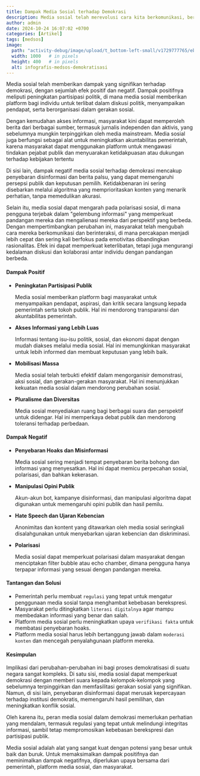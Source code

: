 ```yaml
---
title: Dampak Media Sosial terhadap Demokrasi
description: Media sosial telah merevolusi cara kita berkomunikasi, berinteraksi, dan mengakses informasi. Dampaknya terhadap demokrasi sangat signifikan, baik secara positif maupun negatif
author: admin
date: 2024-10-24 16:07:02 +0700
categories: [Artikel]
tags: [medsos]
image:
  path: "activity-debug/image/upload/t_bottom-left-small/v1729777765/ebnz9ym30lkntdsqczgp.jpg"
  width: 1000   # in pixels
  height: 400   # in pixels
  alt: infografis-medsos-demokratisasi
---
```


Media sosial telah memberikan dampak yang signifikan terhadap demokrasi, dengan sejumlah efek positif dan negatif. Dampak positifnya meliputi peningkatan partisipasi politik, di mana media sosial memberikan platform bagi individu untuk terlibat dalam diskusi politik, menyampaikan pendapat, serta berorganisasi dalam gerakan sosial. 

Dengan kemudahan akses informasi, masyarakat kini dapat memperoleh berita dari berbagai sumber, termasuk jurnalis independen dan aktivis, yang sebelumnya mungkin terpinggirkan oleh media mainstream. Media sosial juga berfungsi sebagai alat untuk meningkatkan akuntabilitas pemerintah, karena masyarakat dapat menggunakan platform untuk mengawasi tindakan pejabat publik dan menyuarakan ketidakpuasan atau dukungan terhadap kebijakan tertentu

Di sisi lain, dampak negatif media sosial terhadap demokrasi mencakup penyebaran disinformasi dan berita palsu, yang dapat memengaruhi persepsi publik dan keputusan pemilih. Ketidakbenaran ini sering disebarkan melalui algoritma yang memprioritaskan konten yang menarik perhatian, tanpa memedulikan akurasi. 

Selain itu, media sosial dapat mengarah pada polarisasi sosial, di mana pengguna terjebak dalam "gelembung informasi" yang memperkuat pandangan mereka dan mengalienasi mereka dari perspektif yang berbeda. Dengan mempertimbangkan perubahan ini, masyarakat telah mengubah cara mereka berkomunikasi dan berinteraksi, di mana percakapan menjadi lebih cepat dan sering kali berfokus pada emotivitas dibandingkan rasionalitas. Efek ini dapat memperkuat keterlibatan, tetapi juga mengurangi kedalaman diskusi dan kolaborasi antar individu dengan pandangan berbeda.


#### Dampak Positif

- **Peningkatan Partisipasi Publik**

  Media sosial memberikan platform bagi masyarakat untuk menyampaikan pendapat, aspirasi, dan kritik secara langsung kepada pemerintah serta tokoh publik. Hal ini mendorong transparansi dan akuntabilitas pemerintah.

- **Akses Informasi yang Lebih Luas**

  Informasi tentang isu-isu politik, sosial, dan ekonomi dapat dengan mudah diakses melalui media sosial. Hal ini memungkinkan masyarakat untuk lebih informed dan membuat keputusan yang lebih baik.

- **Mobilisasi Massa**

  Media sosial telah terbukti efektif dalam mengorganisir demonstrasi, aksi sosial, dan gerakan-gerakan masyarakat. Hal ini menunjukkan kekuatan media sosial dalam mendorong perubahan sosial.

- **Pluralisme dan Diversitas**

  Media sosial menyediakan ruang bagi berbagai suara dan perspektif untuk didengar. Hal ini memperkaya debat publik dan mendorong toleransi terhadap perbedaan.


#### Dampak Negatif

- **Penyebaran Hoaks dan Misinformasi**
 
  Media sosial sering menjadi tempat penyebaran berita bohong dan informasi yang menyesatkan. Hal ini dapat memicu perpecahan sosial, polarisasi, dan bahkan kekerasan.

- **Manipulasi Opini Publik**

  Akun-akun bot, kampanye disinformasi, dan manipulasi algoritma dapat digunakan untuk memengaruhi opini publik dan hasil pemilu.

- **Hate Speech dan Ujaran Kebencian**

  Anonimitas dan kontent yang ditawarkan oleh media sosial seringkali disalahgunakan untuk menyebarkan ujaran kebencian dan diskriminasi.

- **Polarisasi**

  Media sosial dapat memperkuat polarisasi dalam masyarakat dengan menciptakan filter bubble atau echo chamber, dimana pengguna hanya terpapar informasi yang sesuai dengan pandangan mereka.


#### Tantangan dan Solusi

- Pemerintah perlu membuat `regulasi` yang tepat untuk mengatur penggunaan media sosial tanpa menghambat kebebasan berekspresi.
- Masyarakat perlu ditingkatkan `literasi digitalnya` agar mampu membedakan informasi yang benar dan salah.
- Platform media sosial perlu meningkatkan upaya `verifikasi fakta` untuk membatasi penyebaran hoaks.
- Platform media sosial harus lebih bertanggung jawab dalam `moderasi konten` dan mencegah penyalahgunaan platform mereka.


#### Kesimpulan

Implikasi dari perubahan-perubahan ini bagi proses demokratisasi di suatu negara sangat kompleks. Di satu sisi, media sosial dapat memperkuat demokrasi dengan memberi suara kepada kelompok-kelompok yang sebelumnya terpinggirkan dan memfasilitasi gerakan sosial yang signifikan. Namun, di sisi lain, penyebaran disinformasi dapat merusak kepercayaan terhadap institusi demokratis, memengaruhi hasil pemilihan, dan meningkatkan konflik sosial. 

Oleh karena itu, peran media sosial dalam demokrasi memerlukan perhatian yang mendalam, termasuk regulasi yang tepat untuk melindungi integritas informasi, sambil tetap mempromosikan kebebasan berekspresi dan partisipasi publik.

Media sosial adalah alat yang sangat kuat dengan potensi yang besar untuk baik dan buruk. Untuk memaksimalkan dampak positifnya dan meminimalkan dampak negatifnya, diperlukan upaya bersama dari pemerintah, platform media sosial, dan masyarakat.